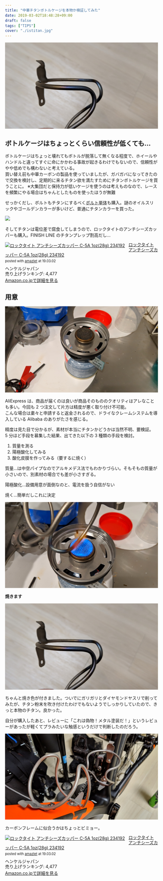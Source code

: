 ```yaml
---
title: "中華チタンボトルケージを本物か検証してみた"
date: 2019-03-02T18:48:28+09:00
draft: false
tags: ["TIPS"]
cover: "./istitan.jpg"
---
```


![image](./istitan.jpg)

## ボトルケージはちょっとくらい信頼性が低くても…

ボトルケージはちょっと壊れてもボトルが脱落して無くなる程度で、ホイールやハンドルと違ってすぐに命にかかわる事故が起きるわけでもないので、信頼性がやや低めでも構わないと考えている。  
買い替え前も中華カーボンの製品を使っていましたが、ガバガバになってきたので交換を検討し、定期的に来るチタン欲を満たすためにチタンボトルケージを買うことに。
※大集団だと保持力が低いケージを使うのは考えものなので、レースを頻繁にやる場合はちゃんとしたものを使ったほうが無難

せっかくだし、ボルトもチタンにするべく[ボルト単体](https://s.click.aliexpress.com/e/_dZ8icPu)も購入。謎のオイルスリックやゴールデンカラーが多いけど、普通にチタンカラーを買った。

<a href="https://s.click.aliexpress.com/e/_dZ8icPu" target="_blank"><img src="https://ae01.alicdn.com/kf/HTB1M9eGm3mTBuNjy1Xbq6yMrVXar.jpg_80x80.jpg" /></a>

そしてチタンは電位差で腐食してしまうので、ロックタイトのアンチシーズカッパーも購入。FINISH LINE のチタンプレップ割高だし…

<div class="amazlet-box" style="margin-bottom:0px;"><div class="amazlet-image" style="float:left;margin:0px 12px 1px 0px;"><a href="http://www.amazon.co.jp/exec/obidos/ASIN/B001HW6QA8/gensobunya-22/ref=nosim/" name="amazletlink" target="_blank"><img src="https://images-fe.ssl-images-amazon.com/images/I/41KD8VqjaKL._SL160_.jpg" alt="ロックタイト アンチシーズカッパー C-5A 1oz(28g) 234192" style="border: none;" /></a></div><div class="amazlet-info" style="line-height:120%; margin-bottom: 10px"><div class="amazlet-name" style="margin-bottom:10px;line-height:120%"><a href="http://www.amazon.co.jp/exec/obidos/ASIN/B001HW6QA8/gensobunya-22/ref=nosim/" name="amazletlink" target="_blank">ロックタイト アンチシーズカッパー C-5A 1oz(28g) 234192</a><div class="amazlet-powered-date" style="font-size:80%;margin-top:5px;line-height:120%">posted with <a href="http://www.amazlet.com/" title="amazlet" target="_blank">amazlet</a> at 19.03.02</div></div><div class="amazlet-detail">ヘンケルジャパン <br />売り上げランキング: 4,477<br /></div><div class="amazlet-sub-info" style="float: left;"><div class="amazlet-link" style="margin-top: 5px"><a href="http://www.amazon.co.jp/exec/obidos/ASIN/B001HW6QA8/gensobunya-22/ref=nosim/" name="amazletlink" target="_blank">Amazon.co.jpで詳細を見る</a></div></div></div><div class="amazlet-footer" style="clear: left"></div></div>

## 用意

![image](./burn.jpg)

AliExpress は、商品が届くのは良いが商品そのもののクオリティはアレなことも多い。今回も 2 つ注文して片方は精度が悪く取り付け不可能。  
こんな場合は粛々と申請すると返金されるので、ドライなクレームシステムを導入している Alibaba のありがたさを感じる。

精度は見た目で分かるが、素材が本当にチタンかどうかは当然不明、要検証。  
5 分ほど手段を募集した結果、出てきた以下の 3 種類の手段を検討。

1. 質量を測る
1. 陽極酸化してみる
1. 酸化皮膜を作ってみる（要するに焼く）

質量…は中空パイプなのでアルキメデス法でもわかりづらい。そもそもの質量が小さいので、別素材の場合でも差が小さすぎる。

陽極酸化…設備用意が面倒なのと、電流を扱う自信がない

焼く…簡単だしこれに決定

![image](./burning.jpg)

**焼きます**

![image](./istitan.jpg)

ちゃんと焼き色が付きました。ついでにガリガリとダイヤモンドヤスリで削ってみたが、チタン粉末を吹き付けたわけでもないようでしっかりしていたので、きっと本物のチタン。良かった。

自分が購入したあと、レビューに「これは偽物！メタル塗装だ！」というレビューがあったが軽くてプラみたいな触感というだけで判断したのだろう。

![image](./installed.jpg)

カーボンフレームに似合うかはちょっとビミョー。

<div class="amazlet-box" style="margin-bottom:0px;"><div class="amazlet-image" style="float:left;margin:0px 12px 1px 0px;"><a href="http://www.amazon.co.jp/exec/obidos/ASIN/B001HW6QA8/gensobunya-22/ref=nosim/" name="amazletlink" target="_blank"><img src="https://images-fe.ssl-images-amazon.com/images/I/41KD8VqjaKL._SL160_.jpg" alt="ロックタイト アンチシーズカッパー C-5A 1oz(28g) 234192" style="border: none;" /></a></div><div class="amazlet-info" style="line-height:120%; margin-bottom: 10px"><div class="amazlet-name" style="margin-bottom:10px;line-height:120%"><a href="http://www.amazon.co.jp/exec/obidos/ASIN/B001HW6QA8/gensobunya-22/ref=nosim/" name="amazletlink" target="_blank">ロックタイト アンチシーズカッパー C-5A 1oz(28g) 234192</a><div class="amazlet-powered-date" style="font-size:80%;margin-top:5px;line-height:120%">posted with <a href="http://www.amazlet.com/" title="amazlet" target="_blank">amazlet</a> at 19.03.02</div></div><div class="amazlet-detail">ヘンケルジャパン <br />売り上げランキング: 4,477<br /></div><div class="amazlet-sub-info" style="float: left;"><div class="amazlet-link" style="margin-top: 5px"><a href="http://www.amazon.co.jp/exec/obidos/ASIN/B001HW6QA8/gensobunya-22/ref=nosim/" name="amazletlink" target="_blank">Amazon.co.jpで詳細を見る</a></div></div></div><div class="amazlet-footer" style="clear: left"></div></div>
